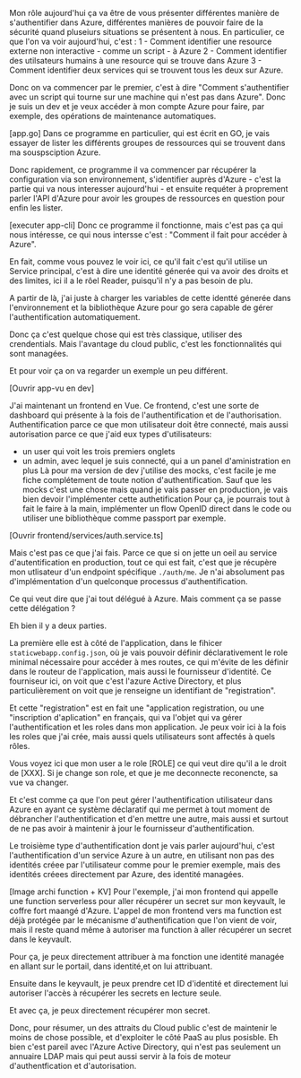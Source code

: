 Mon rôle aujourd'hui ça va être de vous présenter différentes manière de s'authentifier dans Azure, différentes manières de pouvoir faire de la sécurité quand pluseiurs situations se présentent à nous.
En particulier, ce que l'on va voir aujourd'hui, c'est :
1 - Comment identifier une resource externe non interactive - comme un script - à Azure
2 - Comment identifier des utilsateurs humains à une resource qui se trouve dans Azure
3 - Comment identifier deux services qui se trouvent tous les deux sur Azure.


Donc on va commencer par le premier, c'est à dire "Comment s'authentifier avec un script qui tourne sur une machine qui n'est pas dans Azure".
Donc je suis un dev et je veux accéder à mon compte Azure pour faire, par exemple, des opérations de maintenance automatiques. 

[app.go]
Dans ce programme en particulier, qui est écrit en GO, je vais essayer de lister les différents groupes de ressources qui se trouvent dans ma souspsciption Azure.

Donc rapidement, ce programme il va commencer par récupérer la configuration via son environnement, s'identifier auprès d'Azure - c'est la partie qui va nous interesser aujourd'hui - et ensuite requéter à proprement parler l'API d'Azure pour avoir les groupes de ressources en question pour enfin les lister.

[executer app-cli]
Donc ce programme il fonctionne, mais c'est pas ça qui nous intéresse, ce qui nous intersse c'est : "Comment il fait pour accéder à Azure".

En fait, comme vous pouvez le voir ici, ce qu'il fait c'est qu'il utilise un Service principal, c'est à dire une identité génerée qui va avoir des droits et des limites, ici il a le rôel Reader, puisqu'il n'y a pas besoin de plu.

A partir de là, j'ai juste à charger les variables de cette identté génerée  dans l'environnement et la bibliothèque Azure pour go sera capable de gérer l'authentification automatiquement.

Donc ça c'est quelque chose qui est très classique, utiliser des crendentials. Mais l'avantage du cloud public, c'est les fonctionnalités qui sont managées.

Et pour voir ça on va regarder un exemple un peu différent.

[Ouvrir app-vu en dev]

J'ai maintenant un frontend en Vue. Ce frontend, c'est une sorte de dashboard qui présente à la fois de l'authentification et de l'authorisation.
Authentification parce ce que mon utilisateur doit être connecté, mais aussi autorisation parce ce que j'aid eux types d'utilisateurs:
- un user qui voit les trois premiers onglets
- un admin, avec lequel je suis connecté, qui a un panel d'aministration en plus
Là pour ma version de dev j'utilise des mocks, c'est facile je me fiche complétement de toute notion d'authentification.
Sauf que les mocks c'est une chose mais quand je vais passer en production, je vais bien devoir l'implémenter cette authetification
Pour ça, je pourrais tout à fait le faire à la main, implémenter un flow OpenID direct dans le code ou utiliser une bibliothèque comme passport par exemple.

[Ouvrir frontend/services/auth.service.ts]

Mais c'est pas ce que j'ai fais. Parce ce que si on jette un oeil au service d'autentification en production, tout ce qui est fait, c'est que je récupère mon utlisateur d'un endpoint spécifique `./auth/me`. Je n'ai absolument pas d'implémentation d'un quelconque processus d'authentification.

Ce qui veut dire que j'ai tout délégué à Azure. Mais comment ça se passe cette délégation ?

Eh bien il y a deux parties. 

La première elle est à côté de l'application, dans le fihicer `staticwebapp.config.json`, où je vais pouvoir définir déclarativement le role minimal nécessaire pour accéder à mes routes, ce qui m'évite de les définir dans le routeur de l'application, mais aussi le fournisseur d'identité. Ce fourniseur ici, on voit que c'est l'azure Active Directory, et plus particulièrement on voit que je renseigne un identifiant de "registration".

Et cette "registration" est en fait une "application registration, ou une "inscription d'aplication" en français, qui va l'objet qui va gérer l'authentification et les roles dans mon application. Je peux voir ici à la fois les roles que j'ai crée, mais aussi quels utilisateurs sont affectés à quels rôles.

Vous voyez ici que mon user a le role [ROLE] ce qui veut dire qu'il a le droit de [XXX]. Si je change son role, et que je me deconnecte reconencte, sa vue va changer.

Et c'est comme ça que l'on peut gérer l'authentification utilisateur dans Azure en ayant ce système déclaratif qui me permet à tout moment de débrancher l'authentification et d'en mettre une autre, mais aussi et surtout de ne pas avoir à maintenir à jour le fournisseur d'authentification.


Le troisième type d'authentification dont je vais parler aujourd'hui, c'est l'authentification d'un service Azure à un autre, en utilisant non pas des identités créee par l'utilisateur comme pour le premier exemple, mais des identités créees directement par Azure, des identité managées. 

[Image archi function + KV]
Pour l'exemple, j'ai mon frontend qui appelle une function serverless pour aller récupérer un secret sur mon keyvault, le coffre fort maangé d'Azure. L'appel de mon frontend vers ma function est déjà protégée par le mécanisme d'authentification que l'on vient de voir, mais il reste quand même à autoriser ma function à aller récupérer un secret dans le keyvault.  

Pour ça, je peux directement attribuer à ma fonction une identité managée en allant sur le portail, dans identité,et on lui attribuant. 

Ensuite dans le keyvault, je peux prendre cet ID d'identité et directement lui autoriser l'accès à récupérer les secrets en lecture seule. 

Et avec ça, je peux directement récupérer mon secret. 

Donc, pour résumer, un des attraits du Cloud public c'est de maintenir le moins de chose possible, et d'exploiter le côté PaaS au plus posisble. Eh bien c'est pareil avec l'Azure Active Directory, qui n'est pas seulement un annuaire LDAP mais qui peut aussi servir à la fois de moteur d'authentfication et d'autorisation.





